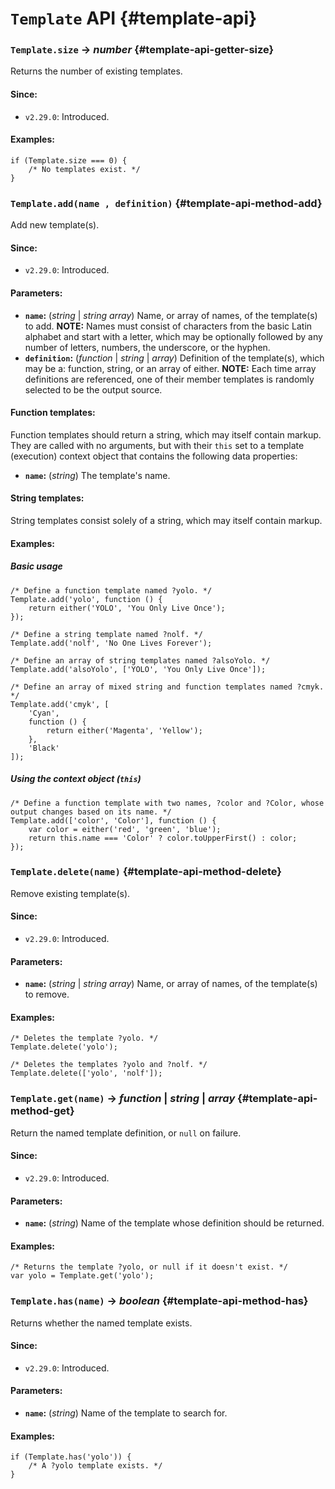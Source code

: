<!-- ***********************************************************************************************
	Template API
************************************************************************************************ -->
# `Template` API {#template-api}

<!-- *********************************************************************** -->

### `Template.size` → *number* {#template-api-getter-size}

Returns the number of existing templates.

#### Since:

* `v2.29.0`: Introduced.

#### Examples:

```
if (Template.size === 0) {
	/* No templates exist. */
}
```

<!-- *********************************************************************** -->

### `Template.add(name , definition)` {#template-api-method-add}

Add new template(s).

#### Since:

* `v2.29.0`: Introduced.

#### Parameters:

* **`name`:** (*string* | *string array*) Name, or array of names, of the template(s) to add.  **NOTE:** Names must consist of characters from the basic Latin alphabet and start with a letter, which may be optionally followed by any number of letters, numbers, the underscore, or the hyphen.
* **`definition`:** (*function* | *string* | *array*) Definition of the template(s), which may be a: function, string, or an array of either.  **NOTE:** Each time array definitions are referenced, one of their member templates is randomly selected to be the output source.

#### Function templates:

Function templates should return a string, which may itself contain markup.  They are called with no arguments, but with their `this` set to a template (execution) context object that contains the following data properties:

* **`name`:** (*string*) The template's name.

#### String templates:

String templates consist solely of a string, which may itself contain markup.

#### Examples:

##### Basic usage

```
/* Define a function template named ?yolo. */
Template.add('yolo', function () {
	return either('YOLO', 'You Only Live Once');
});

/* Define a string template named ?nolf. */
Template.add('nolf', 'No One Lives Forever');

/* Define an array of string templates named ?alsoYolo. */
Template.add('alsoYolo', ['YOLO', 'You Only Live Once']);

/* Define an array of mixed string and function templates named ?cmyk. */
Template.add('cmyk', [
	'Cyan',
	function () {
		return either('Magenta', 'Yellow');
	},
	'Black'
]);
```

##### Using the context object (`this`)

```
/* Define a function template with two names, ?color and ?Color, whose output changes based on its name. */
Template.add(['color', 'Color'], function () {
	var color = either('red', 'green', 'blue');
	return this.name === 'Color' ? color.toUpperFirst() : color;
});
```

<!-- *********************************************************************** -->

### `Template.delete(name)` {#template-api-method-delete}

Remove existing template(s).

#### Since:

* `v2.29.0`: Introduced.

#### Parameters:

* **`name`:** (*string* | *string array*) Name, or array of names, of the template(s) to remove.

#### Examples:

```
/* Deletes the template ?yolo. */
Template.delete('yolo');

/* Deletes the templates ?yolo and ?nolf. */
Template.delete(['yolo', 'nolf']);
```

<!-- *********************************************************************** -->

### `Template.get(name)` → *function* | *string* | *array* {#template-api-method-get}

Return the named template definition, or `null` on failure.

#### Since:

* `v2.29.0`: Introduced.

#### Parameters:

* **`name`:** (*string*) Name of the template whose definition should be returned.

#### Examples:

```
/* Returns the template ?yolo, or null if it doesn't exist. */
var yolo = Template.get('yolo');
```

<!-- *********************************************************************** -->

### `Template.has(name)` → *boolean* {#template-api-method-has}

Returns whether the named template exists.

#### Since:

* `v2.29.0`: Introduced.

#### Parameters:

* **`name`:** (*string*) Name of the template to search for.

#### Examples:

```
if (Template.has('yolo')) {
	/* A ?yolo template exists. */
}
```
